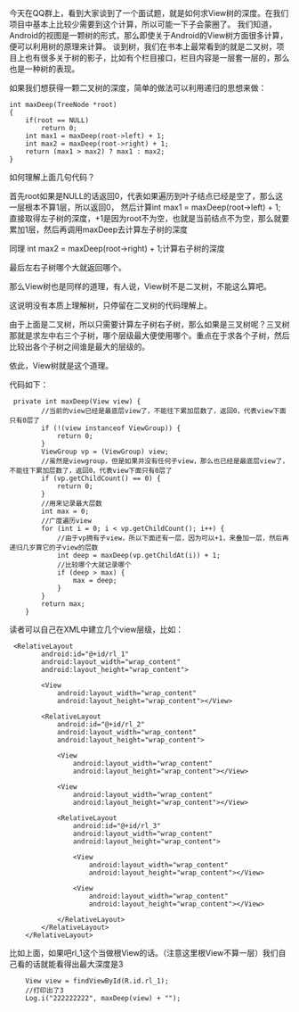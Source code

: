 ﻿今天在QQ群上，看到大家谈到了一个面试题，就是如何求View树的深度。在我们项目中基本上比较少需要到这个计算，所以可能一下子会蒙圈了。
我们知道，Android的视图是一颗树的形式，那么即使关于Android的View树方面很多计算，便可以利用树的原理来计算。
谈到树，我们在书本上最常看到的就是二叉树，项目上也有很多关于树的影子，比如有个栏目接口，栏目内容是一层套一层的，那么也是一种树的表现。

如果我们想获得一颗二叉树的深度，简单的做法可以利用递归的思想来做：
```
int maxDeep(TreeNode *root)
{
	if(root == NULL)
		return 0;
	int max1 = maxDeep(root->left) + 1;
	int max2 = maxDeep(root->right) + 1;
	return (max1 > max2) ? max1 : max2;
}
```

如何理解上面几句代码？

首先root如果是NULL的话返回0，代表如果遍历到叶子结点已经是空了，那么这一层根本不算1层，所以返回0，
然后计算int max1 = maxDeep(root->left) + 1; 直接取得左子树的深度，+1是因为root不为空，也就是当前结点不为空，那么就要累加1层，然后再调用maxDeep去计算左子树的深度

同理	int max2 = maxDeep(root->right) + 1;计算右子树的深度

最后左右子树哪个大就返回哪个。

那么View树也是同样的道理，有人说，View树不是二叉树，不能这么算吧。

这说明没有本质上理解树，只停留在二叉树的代码理解上。

由于上面是二叉树，所以只需要计算左子树右子树，那么如果是三叉树呢？三叉树那就是求左中右三个子树，哪个层级最大便使用哪个。重点在于求各个子树，然后比较出各个子树之间谁是最大的层级的。

依此，View树就是这个道理。

代码如下：
```
 private int maxDeep(View view) {
        //当前的view已经是最底层view了，不能往下累加层数了，返回0，代表view下面只有0层了
        if (!(view instanceof ViewGroup)) {
            return 0;
        }
        ViewGroup vp = (ViewGroup) view;
        //虽然是viewgroup，但是如果并没有任何子view，那么也已经是最底层view了，不能往下累加层数了，返回0，代表view下面只有0层了
        if (vp.getChildCount() == 0) {
            return 0;
        }
        //用来记录最大层数
        int max = 0;
        //广度遍历view
        for (int i = 0; i < vp.getChildCount(); i++) {
            //由于vp拥有子view，所以下面还有一层，因为可以+1，来叠加一层，然后再递归几岁算它的子view的层数
            int deep = maxDeep(vp.getChildAt(i)) + 1;
            //比较哪个大就记录哪个
            if (deep > max) {
                max = deep;
            }
        }
        return max;
    }
```

读者可以自己在XML中建立几个view层级，比如：
```
 <RelativeLayout
        android:id="@+id/rl_1"
        android:layout_width="wrap_content"
        android:layout_height="wrap_content">

        <View
            android:layout_width="wrap_content"
            android:layout_height="wrap_content"></View>

        <RelativeLayout
            android:id="@+id/rl_2"
            android:layout_width="wrap_content"
            android:layout_height="wrap_content">

            <View
                android:layout_width="wrap_content"
                android:layout_height="wrap_content"></View>

            <View
                android:layout_width="wrap_content"
                android:layout_height="wrap_content"></View>

            <RelativeLayout
                android:id="@+id/rl_3"
                android:layout_width="wrap_content"
                android:layout_height="wrap_content">

                <View
                    android:layout_width="wrap_content"
                    android:layout_height="wrap_content"></View>

                <View
                    android:layout_width="wrap_content"
                    android:layout_height="wrap_content"></View>

            </RelativeLayout>
        </RelativeLayout>
    </RelativeLayout>
```

比如上面，如果吧rl_1这个当做根View的话。（注意这里根View不算一层）我们自己看的话就能看得出最大深度是3

```
    View view = findViewById(R.id.rl_1);
    //打印出了3
    Log.i("222222222", maxDeep(view) + "");
```












